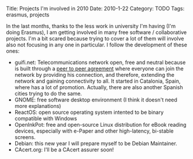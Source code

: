 Title: Projects I'm involved in 2010
Date: 2010-1-22
Category: TODO
Tags: erasmus, projects

In the last months, thanks to the less work in university I'm having (I'm doing Erasmus), I am getting involved in many free software /
collaborative projects. I'm a bit scared because trying to cover a lot of them will involve also not focusing in any one in particular. I
follow the development of these ones:

-   guifi.net: Telecommunications network open, free and neutral because is built through a [peer to peer
    agreement](http://guifi.net/WCL_EN) where everyone can join the network by providing his connection, and therefore, extending the network
    and gaining connectivity to all. It started in Catalonia, Spain, where has a lot of promotion. Actually, there are also another Spanish
    cities trying to do the same.
-   GNOME: free software desktop environment (I think it doesn't need more explanations)
-   ReactOS: open source operating system intented to be binary compatible with Windows
-   OpenInkPot: free and open-source Linux distribution for eBook reading devices, especially with e-Paper and other high-latency, bi-stable
    screens.
-   Debian: this new year I will prepare myself to be Debian Maintainer.
-   CAcert.org: I'll be a CAcert assurer soon!

